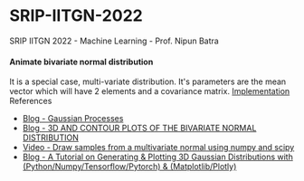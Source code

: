 # SRIP-IITGN-2022
SRIP IITGN 2022 - Machine Learning - Prof. Nipun Batra

#### Animate bivariate normal distribution
It is a special case, multi-variate distribution. It's parameters are the mean vector which will have 2 elements and a covariance matrix.
[Implementation](https://github.com/Khushm/SRIP-IITGN-2022/blob/main/Animate%20Bivariate%20Normal%20Distribution.ipynb)
References
  * [Blog - Gaussian Processes](https://nipunbatra.github.io/blog/ml/2019/08/20/Gaussian-Processes.html)
  * [Blog - 3D AND CONTOUR PLOTS OF THE BIVARIATE NORMAL DISTRIBUTION](https://datasciencegenie.com/3d-contour-plots-of-bivariate-normal-distribution/)
  * [Video - Draw samples from a multivariate normal using numpy and scipy](https://www.youtube.com/watch?v=ppd4c96hHH8)
  * [Blog - A Tutorial on Generating & Plotting 3D Gaussian Distributions with (Python/Numpy/Tensorflow/Pytorch) & (Matplotlib/Plotly)](https://towardsdatascience.com/a-python-tutorial-on-generating-and-plotting-a-3d-guassian-distribution-8c6ec6c41d03)

